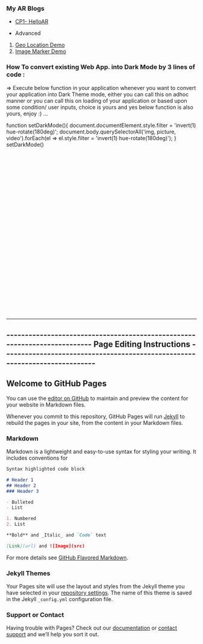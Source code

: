 ### My AR Blogs
- [CP1- HelloAR](https://biswa-13.github.io/BiswaRanjanSamal/AR-Blogs/cp1_helloAR.html)

- Advanced
1. [Geo Location Demo](https://biswa-13.github.io/BiswaRanjanSamal/AR-Blogs/index.html)
2. [Image Marker Demo](https://biswa-13.github.io/BiswaRanjanSamal/AR-Blogs/imageBasedMarkerDemo.html)



### How To convert existing Web App. into Dark Mode by 3 lines of code :
=> Execute below function in your application whenever you want to convert your application into Dark Theme mode, either you can call this on adhoc manner or you can call this on loading of your application or based upon some condition/ user inputs, choice is yours and yes below function is also yours, enjoy :) ...

function setDarkMode(){
    document.documentElement.style.filter = 'invert(1) hue-rotate(180deg)';
    document.body.querySelectorAll('img, picture, video').forEach(el => el.style.filter = 'invert(1) hue-rotate(180deg)');
}
setDarkMode()



<br/><br/><br/><br/><br/><br/><br/><br/><br/><br/><br/><br/><br/><br/><br/><br/><br/><br/><br/><br/><br/><br/><br/><br/><br/>

---------------------------------------------------------------------------------------------------------------------------------------------------------------------------------
-------------------------------------------------------------------------- Page Editing Instructions ----------------------------------------------------------------------------
---------------------------------------------------------------------------------------------------------------------------------------------------------------------------------
## Welcome to GitHub Pages

You can use the [editor on GitHub](https://github.com/biswa-13/BiswaRanjanSamal/edit/gh-pages/index.md) to maintain and preview the content for your website in Markdown files.

Whenever you commit to this repository, GitHub Pages will run [Jekyll](https://jekyllrb.com/) to rebuild the pages in your site, from the content in your Markdown files.

### Markdown

Markdown is a lightweight and easy-to-use syntax for styling your writing. It includes conventions for

```markdown
Syntax highlighted code block

# Header 1
## Header 2
### Header 3

- Bulleted
- List

1. Numbered
2. List

**Bold** and _Italic_ and `Code` text

[Link](url) and ![Image](src)
```

For more details see [GitHub Flavored Markdown](https://guides.github.com/features/mastering-markdown/).

### Jekyll Themes

Your Pages site will use the layout and styles from the Jekyll theme you have selected in your [repository settings](https://github.com/biswa-13/BiswaRanjanSamal/settings). The name of this theme is saved in the Jekyll `_config.yml` configuration file.

### Support or Contact

Having trouble with Pages? Check out our [documentation](https://docs.github.com/categories/github-pages-basics/) or [contact support](https://github.com/contact) and we’ll help you sort it out.
